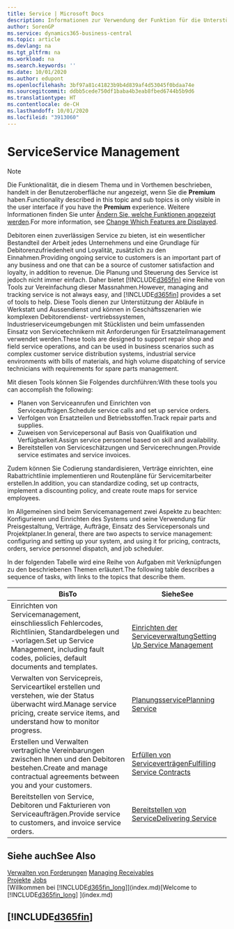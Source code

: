 ```yaml
---
title: Service | Microsoft Docs
description: Informationen zur Verwendung der Funktion für die Unterstützung der Arbeitsgänge Werkstatt und Service.
author: SorenGP
ms.service: dynamics365-business-central
ms.topic: article
ms.devlang: na
ms.tgt_pltfrm: na
ms.workload: na
ms.search.keywords: ''
ms.date: 10/01/2020
ms.author: edupont
ms.openlocfilehash: 3bf97a81c41823b9b4d839af4d53045f0bdaa74e
ms.sourcegitcommit: ddbb5cede750df1baba4b3eab8fbed6744b5b9d6
ms.translationtype: HT
ms.contentlocale: de-CH
ms.lasthandoff: 10/01/2020
ms.locfileid: "3913060"
---
```

# <a name="service-management"></a><span data-ttu-id="f9fab-103">Service</span><span class="sxs-lookup"><span data-stu-id="f9fab-103">Service Management</span></span>
> [!NOTE]
> <span data-ttu-id="f9fab-104">Die Funktionalität, die in diesem Thema und in Vorthemen beschrieben, handelt in der Benutzeroberfläche nur angezeigt, wenn Sie die **Premium** haben.</span><span class="sxs-lookup"><span data-stu-id="f9fab-104">Functionality described in this topic and sub topics is only visible in the user interface if you have the **Premium** experience.</span></span> <span data-ttu-id="f9fab-105">Weitere Informationen finden Sie unter [Ändern Sie, welche Funktionen angezeigt werden](ui-experiences.md).</span><span class="sxs-lookup"><span data-stu-id="f9fab-105">For more information, see [Change Which Features are Displayed](ui-experiences.md).</span></span>

<span data-ttu-id="f9fab-106">Debitoren einen zuverlässigen Service zu bieten, ist ein wesentlicher Bestandteil der Arbeit jedes Unternehmens und eine Grundlage für Debitorenzufriedenheit und Loyalität, zusätzlich zu den Einnahmen.</span><span class="sxs-lookup"><span data-stu-id="f9fab-106">Providing ongoing service to customers is an important part of any business and one that can be a source of customer satisfaction and loyalty, in addition to revenue.</span></span> <span data-ttu-id="f9fab-107">Die Planung und Steuerung des Service ist jedoch nicht immer einfach. Daher bietet [!INCLUDE[d365fin](includes/d365fin_md.md)] eine Reihe von Tools zur Vereinfachung dieser Massnahmen.</span><span class="sxs-lookup"><span data-stu-id="f9fab-107">However, managing and tracking service is not always easy, and [!INCLUDE[d365fin](includes/d365fin_md.md)] provides a set of tools to help.</span></span> <span data-ttu-id="f9fab-108">Diese Tools dienen zur Unterstützung der Abläufe in Werkstatt und Aussendienst und können in Geschäftsszenarien wie komplexen Debitorendienst- vertriebssystemen, Industrieserviceumgebungen mit Stücklisten und beim umfassenden Einsatz von Servicetechnikern mit Anforderungen für Ersatzteilmanagement verwendet werden.</span><span class="sxs-lookup"><span data-stu-id="f9fab-108">These tools are designed to support repair shop and field service operations, and can be used in business scenarios such as complex customer service distribution systems, industrial service environments with bills of materials, and high volume dispatching of service technicians with requirements for spare parts management.</span></span>  

 <span data-ttu-id="f9fab-109">Mit diesen Tools können Sie Folgendes durchführen:</span><span class="sxs-lookup"><span data-stu-id="f9fab-109">With these tools you can accomplish the following:</span></span>  

* <span data-ttu-id="f9fab-110">Planen von Serviceanrufen und Einrichten von Serviceaufträgen.</span><span class="sxs-lookup"><span data-stu-id="f9fab-110">Schedule service calls and set up service orders.</span></span>  
* <span data-ttu-id="f9fab-111">Verfolgen von Ersatzteilen und Betriebsstoffen.</span><span class="sxs-lookup"><span data-stu-id="f9fab-111">Track repair parts and supplies.</span></span>  
* <span data-ttu-id="f9fab-112">Zuweisen von Servicepersonal auf Basis von Qualifikation und Verfügbarkeit.</span><span class="sxs-lookup"><span data-stu-id="f9fab-112">Assign service personnel based on skill and availability.</span></span>  
* <span data-ttu-id="f9fab-113">Bereitstellen von Serviceschätzungen und Servicerechnungen.</span><span class="sxs-lookup"><span data-stu-id="f9fab-113">Provide service estimates and service invoices.</span></span>  

<span data-ttu-id="f9fab-114">Zudem können Sie Codierung standardisieren, Verträge einrichten, eine Rabattrichtlinie implementieren und Routenpläne für Servicemitarbeiter erstellen.</span><span class="sxs-lookup"><span data-stu-id="f9fab-114">In addition, you can standardize coding, set up contracts, implement a discounting policy, and create route maps for service employees.</span></span>  

<span data-ttu-id="f9fab-115">Im Allgemeinen sind beim Servicemanagement zwei Aspekte zu beachten: Konfigurieren und Einrichten des Systems und seine Verwendung für Preisgestaltung, Verträge, Aufträge, Einsatz des Servicepersonals und Projektplaner.</span><span class="sxs-lookup"><span data-stu-id="f9fab-115">In general, there are two aspects to service management: configuring and setting up your system, and using it for pricing, contracts, orders, service personnel dispatch, and job scheduler.</span></span>  

<span data-ttu-id="f9fab-116">In der folgenden Tabelle wird eine Reihe von Aufgaben mit Verknüpfungen zu den beschriebenen Themen erläutert.</span><span class="sxs-lookup"><span data-stu-id="f9fab-116">The following table describes a sequence of tasks, with links to the topics that describe them.</span></span>   

|<span data-ttu-id="f9fab-117">**Bis**</span><span class="sxs-lookup"><span data-stu-id="f9fab-117">**To**</span></span>|<span data-ttu-id="f9fab-118">**Siehe**</span><span class="sxs-lookup"><span data-stu-id="f9fab-118">**See**</span></span>|  
|------------|-------------|  
|<span data-ttu-id="f9fab-119">Einrichten von Servicemanagement, einschliesslich Fehlercodes, Richtlinien, Standardbelegen und -vorlagen.</span><span class="sxs-lookup"><span data-stu-id="f9fab-119">Set up Service Management, including fault codes, policies, default documents and templates.</span></span>|[<span data-ttu-id="f9fab-120">Einrichten der Serviceverwaltung</span><span class="sxs-lookup"><span data-stu-id="f9fab-120">Setting Up Service Management</span></span>](service-setup-service.md)|  
|<span data-ttu-id="f9fab-121">Verwalten von Servicepreis, Serviceartikel erstellen und verstehen, wie der Status überwacht wird.</span><span class="sxs-lookup"><span data-stu-id="f9fab-121">Manage service pricing, create service items, and understand how to monitor progress.</span></span>|[<span data-ttu-id="f9fab-122">Planungsservice</span><span class="sxs-lookup"><span data-stu-id="f9fab-122">Planning Service</span></span>](service-plan-service.md)|  
|<span data-ttu-id="f9fab-123">Erstellen und Verwalten vertragliche Vereinbarungen zwischen Ihnen und den Debitoren bestehen.</span><span class="sxs-lookup"><span data-stu-id="f9fab-123">Create and manage contractual agreements between you and your customers.</span></span>|[<span data-ttu-id="f9fab-124">Erfüllen von Serviceverträgen</span><span class="sxs-lookup"><span data-stu-id="f9fab-124">Fulfilling Service Contracts</span></span>](service-fulfill-service-contracts.md)|  
|<span data-ttu-id="f9fab-125">Bereitstellen von Service, Debitoren und Fakturieren von Serviceaufträgen.</span><span class="sxs-lookup"><span data-stu-id="f9fab-125">Provide service to customers, and invoice service orders.</span></span>|[<span data-ttu-id="f9fab-126">Bereitstellen von Service</span><span class="sxs-lookup"><span data-stu-id="f9fab-126">Delivering Service</span></span>](service-deliver-service.md)|  

## <a name="see-also"></a><span data-ttu-id="f9fab-127">Siehe auch</span><span class="sxs-lookup"><span data-stu-id="f9fab-127">See Also</span></span>  
<span data-ttu-id="f9fab-128">[Verwalten von Forderungen](receivables-manage-receivables.md) </span><span class="sxs-lookup"><span data-stu-id="f9fab-128">[Managing Receivables](receivables-manage-receivables.md) </span></span>  
<span data-ttu-id="f9fab-129">[Projekte](projects-how-create-jobs.md) </span><span class="sxs-lookup"><span data-stu-id="f9fab-129">[Jobs](projects-how-create-jobs.md) </span></span>  
<span data-ttu-id="f9fab-130">[Willkommen bei [!INCLUDE[d365fin_long](includes/d365fin_long_md.md)]](index.md)</span><span class="sxs-lookup"><span data-stu-id="f9fab-130">[Welcome to [!INCLUDE[d365fin_long](includes/d365fin_long_md.md)] ](index.md)</span></span>

## [!INCLUDE[d365fin](includes/free_trial_md.md)]  
